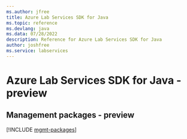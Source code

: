 ```yaml
---
ms.author: jfree
title: Azure Lab Services SDK for Java
ms.topic: reference
ms.devlang: java
ms.data: 07/28/2022
description: Reference for Azure Lab Services SDK for Java
author: joshfree
ms.service: labservices
---
```

# Azure Lab Services SDK for Java - preview

## Management packages - preview
[!INCLUDE [mgmt-packages](lab-services-mgmt-index.md)]
